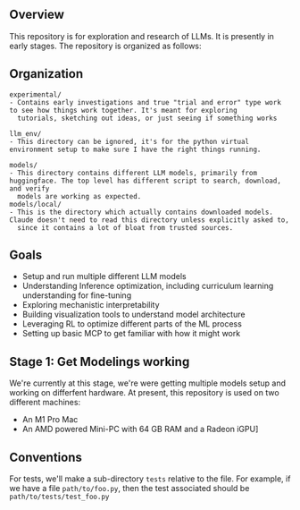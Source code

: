 ## Overview

This repository is for exploration and research of LLMs. It  is presently in early stages. The repository is organized as follows:

## Organization 

```
experimental/
- Contains early investigations and true "trial and error" type work to see how things work together. It's meant for exploring 
  tutorials, sketching out ideas, or just seeing if something works

llm_env/
- This directory can be ignored, it's for the python virtual environment setup to make sure I have the right things running. 

models/
- This directory contains different LLM models, primarily from huggingface. The top level has different script to search, download, and verify
  models are working as expected. 
models/local/
- This is the directory which actually contains downloaded models. Claude doesn't need to read this directory unless explicitly asked to, 
  since it contains a lot of bloat from trusted sources. 
```

## Goals
- Setup and run multiple different LLM models
- Understanding Inference optimization, including curriculum learning understanding for fine-tuning
- Exploring mechanistic interpretability
- Building visualization tools to understand model architecture
- Leveraging RL to optimize different parts of the ML process
- Setting up basic MCP to get familiar with how it might work

## Stage 1: Get Modelings working

We're currently at this stage, we're were getting multiple models setup and working on differfent hardware. At present, this repository is used 
on two different machines:
- An M1 Pro Mac 
- An AMD powered Mini-PC with 64 GB RAM and a Radeon iGPU]

## Conventions

For tests, we'll make a sub-directory `tests` relative to the file. For example, if we have a file `path/to/foo.py`, 
then the test associated should be `path/to/tests/test_foo.py`
